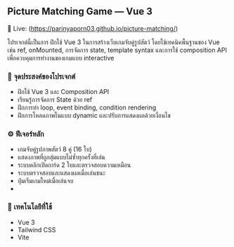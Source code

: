 ## Picture Matching Game — Vue 3
🔗 Live: (https://parinyaporn03.github.io/picture-matching/)

โปรเจกต์นี้เป็นการ ฝึกใช้ Vue 3 ในการสร้างเว็บเกมจับคู่รูปสัตว์ โดยใช้เทคนิคพื้นฐานของ Vue เช่น ref, onMounted, การจัดการ state, template syntax และการใช้ composition API เพื่อควบคุมการทำงานของเกมแบบ interactive

### 🎯 จุดประสงค์ของโปรเจกต์
* ฝึกใช้ Vue 3 และ Composition API
* เรียนรู้การจัดการ State ด้วย ref
* ฝึกการทำ loop, event binding, condition rendering
* ฝึกการโหลดภาพในแบบ dynamic และปรับการแสดงผลด้วยเงื่อนไข

### ⚙️ ฟีเจอร์หลัก
* เกมจับคู่รูปภาพสัตว์ 8 คู่ (16 ใบ)
* แสดงภาพที่ถูกสุ่มแบบไม่ซ้ำทุกครั้งที่เล่น
* ระบบคลิกเปิดการ์ด 2 ใบและตรวจสอบความเหมือน
* ระบบตรวจสอบและแสดงผลเมื่อเล่นชนะ
* ปุ่มเริ่มเกมใหม่เมื่อเล่นจบ
* 
### 🧩 เทคโนโลยีที่ใช้
* Vue 3
* Tailwind CSS
* Vite
